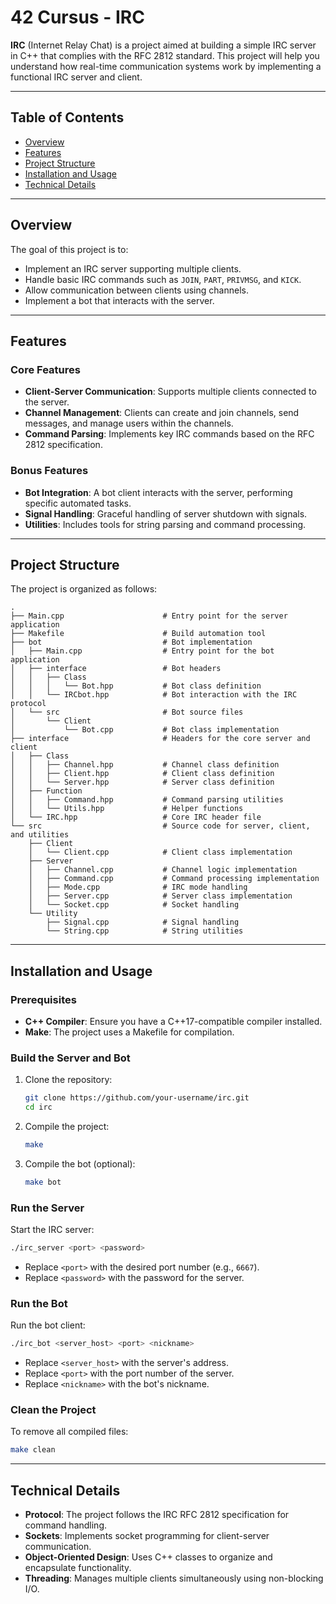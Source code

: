 # 42 Cursus - IRC

**IRC** (Internet Relay Chat) is a project aimed at building a simple IRC server in C++ that complies with the RFC 2812 standard. This project will help you understand how real-time communication systems work by implementing a functional IRC server and client.

---

## Table of Contents

- [Overview](#overview)
- [Features](#features)
- [Project Structure](#project-structure)
- [Installation and Usage](#installation-and-usage)
- [Technical Details](#technical-details)

---

## Overview

The goal of this project is to:

- Implement an IRC server supporting multiple clients.
- Handle basic IRC commands such as `JOIN`, `PART`, `PRIVMSG`, and `KICK`.
- Allow communication between clients using channels.
- Implement a bot that interacts with the server.

---

## Features

### Core Features
- **Client-Server Communication**: Supports multiple clients connected to the server.
- **Channel Management**: Clients can create and join channels, send messages, and manage users within the channels.
- **Command Parsing**: Implements key IRC commands based on the RFC 2812 specification.

### Bonus Features
- **Bot Integration**: A bot client interacts with the server, performing specific automated tasks.
- **Signal Handling**: Graceful handling of server shutdown with signals.
- **Utilities**: Includes tools for string parsing and command processing.

---

## Project Structure

The project is organized as follows:

```
.
├── Main.cpp                      # Entry point for the server application
├── Makefile                      # Build automation tool
├── bot                           # Bot implementation
│   ├── Main.cpp                  # Entry point for the bot application
│   ├── interface                 # Bot headers
│   │   ├── Class
│   │   │   └── Bot.hpp           # Bot class definition
│   │   └── IRCbot.hpp            # Bot interaction with the IRC protocol
│   └── src                       # Bot source files
│       └── Client
│           └── Bot.cpp           # Bot class implementation
├── interface                     # Headers for the core server and client
│   ├── Class
│   │   ├── Channel.hpp           # Channel class definition
│   │   ├── Client.hpp            # Client class definition
│   │   └── Server.hpp            # Server class definition
│   ├── Function
│   │   ├── Command.hpp           # Command parsing utilities
│   │   └── Utils.hpp             # Helper functions
│   └── IRC.hpp                   # Core IRC header file
└── src                           # Source code for server, client, and utilities
    ├── Client
    │   └── Client.cpp            # Client class implementation
    ├── Server
    │   ├── Channel.cpp           # Channel logic implementation
    │   ├── Command.cpp           # Command processing implementation
    │   ├── Mode.cpp              # IRC mode handling
    │   ├── Server.cpp            # Server class implementation
    │   └── Socket.cpp            # Socket handling
    └── Utility
        ├── Signal.cpp            # Signal handling
        └── String.cpp            # String utilities
```

---

## Installation and Usage

### Prerequisites
- **C++ Compiler**: Ensure you have a C++17-compatible compiler installed.
- **Make**: The project uses a Makefile for compilation.

### Build the Server and Bot
1. Clone the repository:
   ```bash
   git clone https://github.com/your-username/irc.git
   cd irc
   ```

2. Compile the project:
   ```bash
   make
   ```

3. Compile the bot (optional):
   ```bash
   make bot
   ```

### Run the Server
Start the IRC server:
```bash
./irc_server <port> <password>
```
- Replace `<port>` with the desired port number (e.g., `6667`).
- Replace `<password>` with the password for the server.

### Run the Bot
Run the bot client:
```bash
./irc_bot <server_host> <port> <nickname>
```
- Replace `<server_host>` with the server's address.
- Replace `<port>` with the port number of the server.
- Replace `<nickname>` with the bot's nickname.

### Clean the Project
To remove all compiled files:
```bash
make clean
```

---

## Technical Details

- **Protocol**: The project follows the IRC RFC 2812 specification for command handling.
- **Sockets**: Implements socket programming for client-server communication.
- **Object-Oriented Design**: Uses C++ classes to organize and encapsulate functionality.
- **Threading**: Manages multiple clients simultaneously using non-blocking I/O.